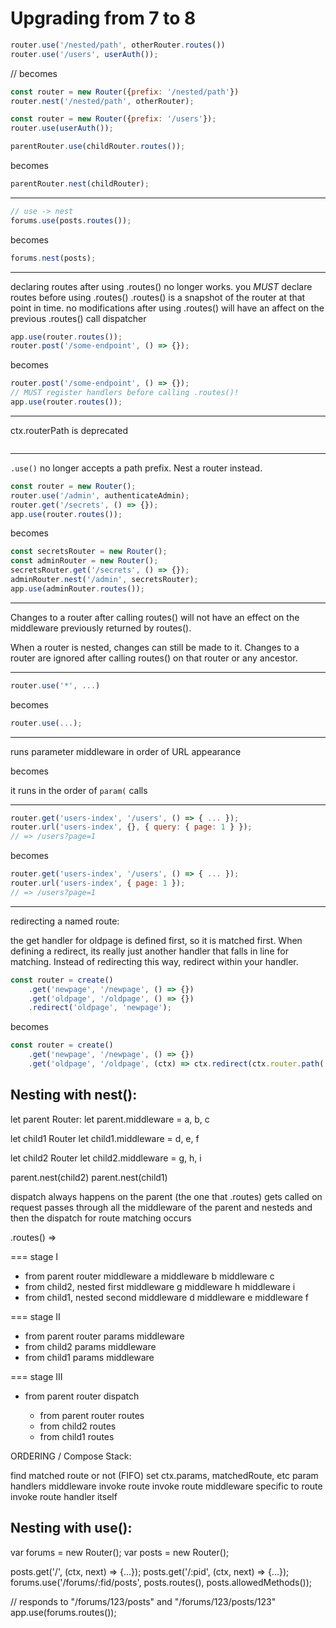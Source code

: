 # Upgrading from 7 to 8

```js
router.use('/nested/path', otherRouter.routes())
router.use('/users', userAuth());
```

// becomes

```js
const router = new Router({prefix: '/nested/path'})
router.nest('/nested/path', otherRouter);

const router = new Router({prefix: '/users'});
router.use(userAuth());
```

```js
parentRouter.use(childRouter.routes());
```

becomes

```js
parentRouter.nest(childRouter);
```

---

```js
// use -> nest
forums.use(posts.routes());
```

becomes

```js
forums.nest(posts);
```

---

declaring routes after using .routes()
no longer works.
you *MUST* declare routes before using .routes()
.routes() is a snapshot of the router at that point in time. no modifications
after using .routes() will have an affect on the previous .routes() call dispatcher

```js
app.use(router.routes());
router.post('/some-endpoint', () => {});
```

becomes

```js
router.post('/some-endpoint', () => {});
// MUST register handlers before calling .routes()!
app.use(router.routes());
```

---

ctx.routerPath is deprecated

```js
```

---

`.use()` no longer accepts a path prefix. Nest a router instead.

```js
const router = new Router();
router.use('/admin', authenticateAdmin);
router.get('/secrets', () => {});
app.use(router.routes());
```

becomes

```js
const secretsRouter = new Router();
const adminRouter = new Router();
secretsRouter.get('/secrets', () => {});
adminRouter.nest('/admin', secretsRouter);
app.use(adminRouter.routes());
```

---

Changes to a router after calling routes() will not have an effect on the middleware previously returned by routes().

When a router is nested, changes can still be made to it. Changes to a router are ignored after calling routes() on that router or any ancestor.


---

```js
router.use('*', ...)
```

becomes

```js
router.use(...);
```

---

runs parameter middleware in order of URL appearance

becomes

it runs in the order of `param(` calls

---

```js
router.get('users-index', '/users', () => { ... });
router.url('users-index', {}, { query: { page: 1 } });
// => /users?page=1
```

becomes

```js
router.get('users-index', '/users', () => { ... });
router.url('users-index', { page: 1 });
// => /users?page=1
```


---

redirecting a named route:

the get handler for oldpage is defined first, so it is matched first. When defining a redirect, its really just another handler that falls in line for matching. Instead of redirecting this way, redirect within your handler.

```js
const router = create()
    .get('newpage', '/newpage', () => {})
    .get('oldpage', '/oldpage', () => {})
    .redirect('oldpage', 'newpage');
```

becomes

```js
const router = create()
    .get('newpage', '/newpage', () => {})
    .get('oldpage', '/oldpage', (ctx) => ctx.redirect(ctx.router.path('oldpage')));
```
























## Nesting with nest():

let parent Router:
let parent.middleware = a, b, c

let child1 Router
let child1.middleware = d, e, f

let child2 Router
let child2.middleware = g, h, i

parent.nest(child2)
parent.nest(child1)

dispatch always happens on the parent (the one that .routes) gets called on
request passes through all the middleware of the parent and nesteds and then the dispatch for route matching occurs

.routes() =>

=== stage I

- from parent router
middleware a
middleware b
middleware c
- from child2, nested first
middleware g
middleware h
middleware i
- from child1, nested second
middleware d
middleware e
middleware f

=== stage II

- from parent router
params middleware
- from child2
params middleware
- from child1
params middleware

=== stage III

- from parent router
dispatch

  - from parent router
  routes
  - from child2
  routes
  - from child1
  routes


ORDERING / Compose Stack:

find matched route or not (FIFO)
  set ctx.params, matchedRoute, etc
param handlers
middleware
invoke route
  invoke route middleware specific to route
  invoke route handler itself



## Nesting with use():




var forums = new Router();
var posts = new Router();

posts.get('/', (ctx, next) => {...});
posts.get('/:pid', (ctx, next) => {...});
forums.use('/forums/:fid/posts', posts.routes(), posts.allowedMethods());

// responds to "/forums/123/posts" and "/forums/123/posts/123"
app.use(forums.routes());



